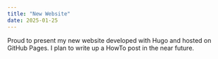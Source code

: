 ```yaml
---
title: "New Website"
date: 2025-01-25
---
```


Proud to present my new website developed with Hugo and hosted on GitHub Pages. I plan to write up a HowTo post in the near future. 
